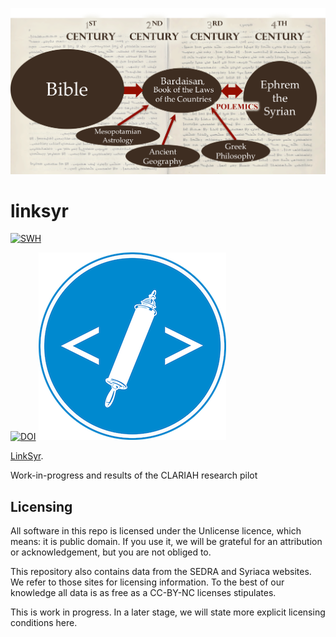 ![logo](images/linksyr.png)

# linksyr
[![SWH](https://archive.softwareheritage.org/badge/origin/https://github.com/ETCBC/linksyr/)](https://archive.softwareheritage.org/browse/origin/https://github.com/ETCBC/linksyr/)

[![DOI](https://zenodo.org/badge/120422030.svg)](https://doi.org/10.5281/zenodo.3378550)
[![etcbc](images/etcbc.png)](http://www.etcbc.nl)

[LinkSyr](https://www.clariah.nl/projecten/research-pilots/linksyr/linksyr).

Work-in-progress and results of the CLARIAH research pilot

## Licensing

All software in this repo is licensed under the Unlicense licence, which means: it is public domain.
If you use it, we will be grateful for an attribution or acknowledgement, but you are not obliged to.

This repository also contains data from the SEDRA and Syriaca websites.
We refer to those sites for licensing information.
To the best of our knowledge all data is as free as a CC-BY-NC licenses stipulates.

This is work in progress.
In a later stage, we will state more explicit licensing conditions here.
